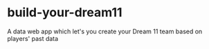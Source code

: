 # build-your-dream11
A data web app which let's you create your Dream 11 team based on players' past data
